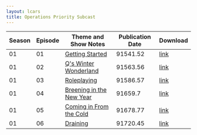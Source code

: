 ```yaml
---
layout: lcars
title: Operations Priority Subcast
---
```


| Season	| Episode		| Theme	and Show Notes					| Publication Date 	| Download 			|
|-----------|---------------|---------------------------------------|-------------------|-------------------|
| 01		| 01			| [Getting Started][s01e01-n]		 	| 91541.52			| [link][s01e01-dl]	|
| 01		| 02			| [Q's Winter Wonderland][s01e02-n] 	| 91563.56			| [link][s01e02-dl] |
| 01		| 03			| [Roleplaying][s01e03-n]			 	| 91586.57			| [link][s01e03-dl] |
| 01		| 04			| [Breening in the New Year][s01e04-n] 	| 91659.7			| [link][s01e04-dl] |
| 01		| 05			| [Coming in From the Cold][s01e05-n] 	| 91678.77			| [link][s01e05-dl] |
| 01		| 06			| [Draining][s01e06-n]					| 91720.45			| [link][s01e06-dl] |




<!-- References -->

[s01e01-dl]: https://s.yunio.com/3DeS7d
[s01e02-dl]: https://s.yunio.com/aAceoe
[s01e03-dl]: https://s.yunio.com/J3ncmq
[s01e04-dl]: https://s.yunio.com/aC87Tl
[s01e05-dl]: https://s.yunio.com/JByo2d
[s01e06-dl]: https://s.yunio.com/A2xQ1v

[s01e01-n]: http://pastebin.com/nfshNXfW
[s01e02-n]: http://pastebin.com/Gjtn8krm
[s01e03-n]: http://pastebin.com/Tm8b7puq
[s01e04-n]: http://pastebin.com/zq5E7Jng
[s01e05-n]: #
[s01e06-n]: #